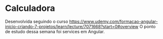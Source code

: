 # Calculadora
Desenvolvida seguindo o curso https://www.udemy.com/formacao-angular-inicio-criando-7-projetos/learn/lecture/7071668?start=0#overview
O ponto de estudo dessa semana foi services em Angular.
